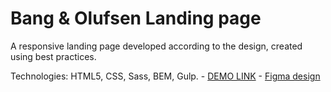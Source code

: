 # Bang & Olufsen Landing page
A responsive landing page developed according to the design, created using best practices.

Technologies: HTML5, CSS, Sass, BEM, Gulp.
    - [DEMO LINK](https://dyakym.github.io/bang_olufsen-landing/)
    - [Figma design](https://www.figma.com/design/DtkQmQ797hk0nI4KfMi2Uq/BOSE-New-Version?node-id=6817-212&t=T4R6ErIB1HKJtyvN-0)
